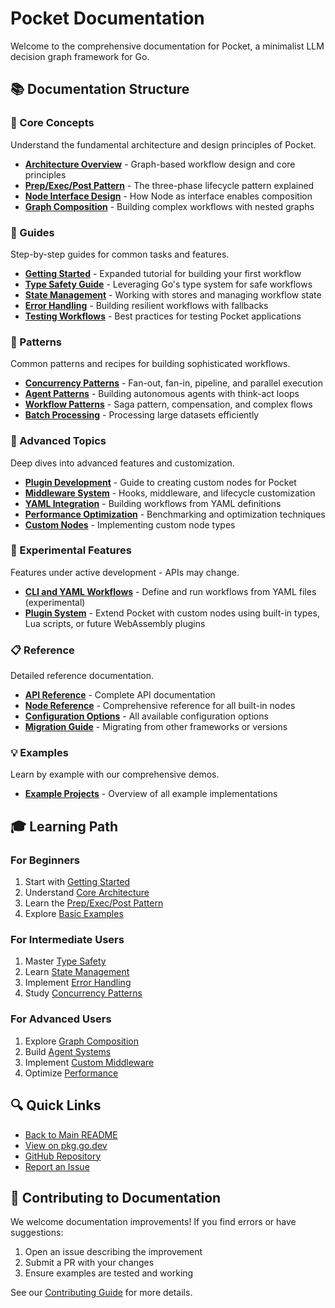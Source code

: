 # Pocket Documentation

Welcome to the comprehensive documentation for Pocket, a minimalist LLM decision graph framework for Go.

## 📚 Documentation Structure

### 🎯 Core Concepts
Understand the fundamental architecture and design principles of Pocket.

- [**Architecture Overview**](concepts/ARCHITECTURE.md) - Graph-based workflow design and core principles
- [**Prep/Exec/Post Pattern**](concepts/PREP_EXEC_POST.md) - The three-phase lifecycle pattern explained
- [**Node Interface Design**](concepts/NODE_INTERFACE.md) - How Node as interface enables composition
- [**Graph Composition**](concepts/GRAPH_COMPOSITION.md) - Building complex workflows with nested graphs

### 📖 Guides
Step-by-step guides for common tasks and features.

- [**Getting Started**](guides/GETTING_STARTED.md) - Expanded tutorial for building your first workflow
- [**Type Safety Guide**](guides/TYPE_SAFETY.md) - Leveraging Go's type system for safe workflows
- [**State Management**](guides/STATE_MANAGEMENT.md) - Working with stores and managing workflow state
- [**Error Handling**](guides/ERROR_HANDLING.md) - Building resilient workflows with fallbacks
- [**Testing Workflows**](guides/TESTING.md) - Best practices for testing Pocket applications

### 🔧 Patterns
Common patterns and recipes for building sophisticated workflows.

- [**Concurrency Patterns**](patterns/CONCURRENCY.md) - Fan-out, fan-in, pipeline, and parallel execution
- [**Agent Patterns**](patterns/AGENT_PATTERNS.md) - Building autonomous agents with think-act loops
- [**Workflow Patterns**](patterns/WORKFLOW_PATTERNS.md) - Saga pattern, compensation, and complex flows
- [**Batch Processing**](patterns/BATCH_PROCESSING.md) - Processing large datasets efficiently

### 🚀 Advanced Topics
Deep dives into advanced features and customization.

- [**Plugin Development**](PLUGIN_DEVELOPMENT.md) - Guide to creating custom nodes for Pocket
- [**Middleware System**](advanced/MIDDLEWARE.md) - Hooks, middleware, and lifecycle customization
- [**YAML Integration**](advanced/YAML_INTEGRATION.md) - Building workflows from YAML definitions
- [**Performance Optimization**](advanced/PERFORMANCE.md) - Benchmarking and optimization techniques
- [**Custom Nodes**](advanced/CUSTOM_NODES.md) - Implementing custom node types

### 🧪 Experimental Features
Features under active development - APIs may change.

- [**CLI and YAML Workflows**](advanced/CLI.md) - Define and run workflows from YAML files (experimental)
- [**Plugin System**](plugins/) - Extend Pocket with custom nodes using built-in types, Lua scripts, or future WebAssembly plugins

### 📋 Reference
Detailed reference documentation.

- [**API Reference**](reference/API.md) - Complete API documentation
- [**Node Reference**](NODE_REFERENCE.md) - Comprehensive reference for all built-in nodes
- [**Configuration Options**](reference/CONFIGURATION.md) - All available configuration options
- [**Migration Guide**](reference/MIGRATION.md) - Migrating from other frameworks or versions

### 💡 Examples
Learn by example with our comprehensive demos.

- [**Example Projects**](examples/README.md) - Overview of all example implementations

## 🎓 Learning Path

### For Beginners
1. Start with [Getting Started](guides/GETTING_STARTED.md)
2. Understand [Core Architecture](concepts/ARCHITECTURE.md)
3. Learn the [Prep/Exec/Post Pattern](concepts/PREP_EXEC_POST.md)
4. Explore [Basic Examples](examples/README.md)

### For Intermediate Users
1. Master [Type Safety](guides/TYPE_SAFETY.md)
2. Learn [State Management](guides/STATE_MANAGEMENT.md)
3. Implement [Error Handling](guides/ERROR_HANDLING.md)
4. Study [Concurrency Patterns](patterns/CONCURRENCY.md)

### For Advanced Users
1. Explore [Graph Composition](concepts/GRAPH_COMPOSITION.md)
2. Build [Agent Systems](patterns/AGENT_PATTERNS.md)
3. Implement [Custom Middleware](advanced/MIDDLEWARE.md)
4. Optimize [Performance](advanced/PERFORMANCE.md)

## 🔍 Quick Links

- [Back to Main README](../README.md)
- [View on pkg.go.dev](https://pkg.go.dev/github.com/agentstation/pocket)
- [GitHub Repository](https://github.com/agentstation/pocket)
- [Report an Issue](https://github.com/agentstation/pocket/issues)

## 📝 Contributing to Documentation

We welcome documentation improvements! If you find errors or have suggestions:

1. Open an issue describing the improvement
2. Submit a PR with your changes
3. Ensure examples are tested and working

See our [Contributing Guide](../CONTRIBUTING.md) for more details.